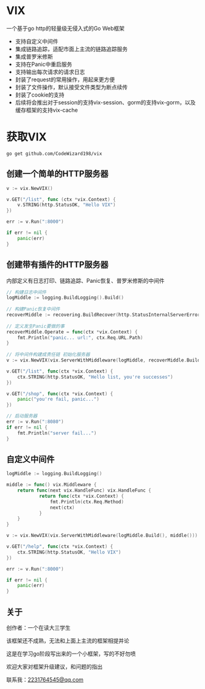 # VIX
一个基于go http的轻量级无侵入式的Go Web框架
- 支持自定义中间件
- 集成链路追踪，适配市面上主流的链路追踪服务
- 集成普罗米修斯
- 支持在Panic中重启服务
- 支持输出每次请求的请求日志
- 封装了request的常用操作，用起来更方便
- 封装了文件操作，默认接受文件类型为断点续传
- 封装了cookie的支持
- 后续将会推出对于session的支持vix-session、gorm的支持vix-gorm，以及缓存框架的支持vix-cache

# 获取VIX
``go get github.com/CodeWizard198/vix``
## 创建一个简单的HTTP服务器
```Go
v := vix.NewVIX()

v.GET("/list", func (ctx *vix.Context) {
    v.STRING(http.StatusOK, "Hello VIX")	
})

err := v.Run(":8000")

if err != nil {
    panic(err)	
}
```

## 创建带有插件的HTTP服务器
内部定义有日志打印、链路追踪、Panic恢复、普罗米修斯的中间件

```go
// 构建日志中间件 
logMiddle := logging.BuildLogging().Build()
		
// 构建Panic恢复中间件	
recoverMiddle := recovering.BuildRecover(http.StatusInternalServerError, []byte("you're panic"))
	
// 定义发生Panic要做的事
recoverMiddle.Operate = func(ctx *vix.Context) {
    fmt.Println("panic... url:", ctx.Req.URL.Path)
}
	
// 将中间件构建成责任链 初始化服务器
v := vix.NewVIX(vix.ServerWithMiddleware(logMiddle, recoverMiddle.Build()))

v.GET("/list", func(ctx *vix.Context) {
    ctx.STRING(http.StatusOK, "Hello list, you're successes")
})

v.GET("/shop", func(ctx *vix.Context) {
    panic("you're fail, panic...")
})

// 启动服务器
err := v.Run(":8080")
if err != nil {
    fmt.Println("server fail...")
}
```

## 自定义中间件
```go
logMiddle := logging.BuildLogging()

middle := func() vix.Middleware {
	return func(next vix.HandleFunc) vix.HandleFunc {
            return func(ctx *vix.Context) {
                fmt.Println(ctx.Req.Method)
                next(ctx)
            }
	}
}

v := vix.NewVIX(vix.ServerWithMiddleware(logMiddle.Build(), middle()))

v.GET("/help", func(ctx *vix.Context) {
    ctx.STRING(http.StatusOK, "Hello VIX")
})

err := v.Run(":8000")

if err != nil {
    panic(err)
}

```

## 关于
创作者：一个在读大三学生

该框架还不成熟，无法和上面上主流的框架相提并论

这是在学习go阶段写出来的一个小框架，写的不好勿喷

欢迎大家对框架升级建议，和问题的指出

联系我：2231764545@qq.com